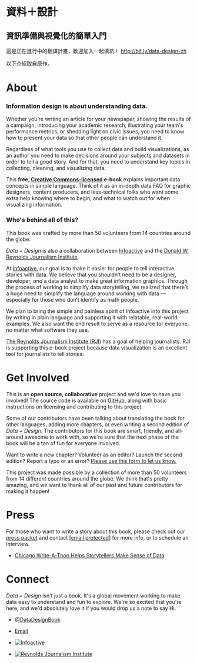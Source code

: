 # 資料＋設計
## 資訊準備與視覺化的簡單入門

這是正在進行中的翻譯計畫，歡迎加入一起填坑！ http://bit.ly/data-design-zh

以下介紹取自原作。

# About

### Information design is about **understanding data**.

Whether you’re writing an article for your newspaper, showing the results of a campaign, introducing your academic research, illustrating your team's performance metrics, or shedding light on civic issues, you need to know how to present your data so that other people can understand it.

Regardless of what tools you use to collect data and build visualizations, as an author you need to make decisions around your subjects and datasets in order to tell a good story. And for that, you need to understand key topics in collecting, cleaning, and visualizing data.

This **free, [Creative Commons-licensed](https://creativecommons.org/licenses/by-nc-sa/4.0/) e-book** explains important data concepts in simple language. Think of it as an in-depth data FAQ for graphic designers, content producers, and less-technical folks who want some extra help knowing where to begin, and what to watch out for when visualizing information.

### Who's behind all of this?

This book was crafted by more than 50 volunteers from 14 countries around the globe.

_Data + Design_ is also a collaboration between [Infoactive](infoactive.co) and the [Donald W. Reynolds Journalism Institute](http://www.rjionline.org/).

At [Infoactive](infoactive.co), our goal is to make it easier for people to tell interactive stories with data. We believe that you shouldn’t need to be a designer, developer, _and_ a data analyst to make great information graphics. Through the process of working to simplify data storytelling, we realized that there’s a huge need to simplify the language around working with data — especially for those who don’t identify as math people.

We plan to bring the simple and painless spirit of Infoactive into this project by writing in plain language and supporting it with relatable, real-world examples. We also want the end result to serve as a resource for everyone, no matter what software they use.

[The Reynolds Journalism Institute (RJI)](http://www.rjionline.org/) has a goal of helping journalists. RJI is supporting this e-book project because data visualization is an excellent tool for journalists to tell stories.

# Get Involved

This is an **open source, collaborative** project and we'd love to have you involved! The source code is available on [GitHub](https://github.com/infoactive/data-design/), along with basic instructions on licensing and contributing to this project.

Some of our contributors have been talking about translating the book for other languages, adding more chapters, or even writing a second edition of _Data + Design_. The contributors for this book are smart, friendly, and all-around awesome to work with, so we're sure that the next phase of the book will be a ton of fun for everyone involved.

Want to write a new chapter? Volunteer as an editor? Launch the second edition? Report a typo or an error? [Please use this form to let us know.](https://docs.google.com/a/infoactive.us/forms/d/1LsafHUV-BPQHmQsXHR40UsXS4f0c_jySgMrF9vMloF4/viewform?usp=send_form)

This project was made possible by a collection of more than 50 volunteers from 14 different countries around the globe. We think that's pretty amazing, and we want to thank all of our past and future contributors for making it happen!

# Press

For those who want to write a story about this book, please check out our [press packet](https://drive.google.com/folderview?id=0BzgbdNYyW3F-NUpyejB5NWFkd1U&usp=sharing) and contact [[email protected]](/cdn-cgi/l/email-protection) <script cf-hash="f9e31" type="text/javascript">/* <![CDATA[ */!function(){try{var t="currentScript"in document?document.currentScript:function(){for(var t=document.getElementsByTagName("script"),e=t.length;e--;)if(t[e].getAttribute("cf-hash"))return t[e]}();if(t&&t.previousSibling){var e,r,n,i,c=t.previousSibling,a=c.getAttribute("data-cfemail");if(a){for(e="",r=parseInt(a.substr(0,2),16),n=2;a.length-n;n+=2)i=parseInt(a.substr(n,2),16)^r,e+=String.fromCharCode(i);e=document.createTextNode(e),c.parentNode.replaceChild(e,c)}}}catch(u){}}();/* ]]> */</script> for more info, or to schedule an interview.

*   [Chicago Write-A-Thon Helps Storytellers Make Sense of Data](http://www.rjionline.org/blog/chicago-write-thon-helps-storytellers-make-sense-data)

# Connect

_Data + Design_ isn't just a book. It's a global movement working to make data easy to understand and fun to explore. We're so excited that you're here, and we'd absolutely love it if you would drop us a note to say Hi.

*   [@DataDesignBook](https://twitter.com/datadesignbook)
*   [Email](/cdn-cgi/l/email-protection#593c3b3636321930373f36383a2d302f3c773a36)

*   [![Infoactive](https://dqzzm1bt1bnva.cloudfront.net/assets/static_pages/ebook/infoactive-logo-80aa90fc145d2b1b20d1fc65b800d4cc88d231fa25f34963ebb4243663ed4a1b.png)](https://infoactive.co)
*   [![Reynolds Journalism Institute](https://dqzzm1bt1bnva.cloudfront.net/assets/static_pages/ebook/rji-logo-white-80028470969a6246ae3f8217d575aaae1212e75baac05829a1443decdb5a7f07.png)](http://www.rjionline.org/)
